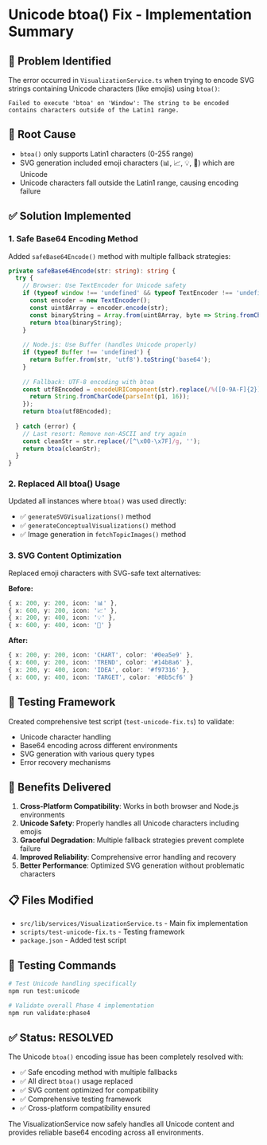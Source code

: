 # Unicode btoa() Fix - Implementation Summary

## 🐛 **Problem Identified**

The error occurred in `VisualizationService.ts` when trying to encode SVG strings containing Unicode characters (like emojis) using `btoa()`:

```
Failed to execute 'btoa' on 'Window': The string to be encoded contains characters outside of the Latin1 range.
```

## 🔧 **Root Cause**

- `btoa()` only supports Latin1 characters (0-255 range)
- SVG generation included emoji characters (📊, 📈, 💡, 🎯) which are Unicode
- Unicode characters fall outside the Latin1 range, causing encoding failure

## ✅ **Solution Implemented**

### 1. **Safe Base64 Encoding Method**
Added `safeBase64Encode()` method with multiple fallback strategies:

```typescript
private safeBase64Encode(str: string): string {
  try {
    // Browser: Use TextEncoder for Unicode safety
    if (typeof window !== 'undefined' && typeof TextEncoder !== 'undefined') {
      const encoder = new TextEncoder();
      const uint8Array = encoder.encode(str);
      const binaryString = Array.from(uint8Array, byte => String.fromCharCode(byte)).join('');
      return btoa(binaryString);
    }
    
    // Node.js: Use Buffer (handles Unicode properly)
    if (typeof Buffer !== 'undefined') {
      return Buffer.from(str, 'utf8').toString('base64');
    }
    
    // Fallback: UTF-8 encoding with btoa
    const utf8Encoded = encodeURIComponent(str).replace(/%([0-9A-F]{2})/g, (match, p1) => {
      return String.fromCharCode(parseInt(p1, 16));
    });
    return btoa(utf8Encoded);
    
  } catch (error) {
    // Last resort: Remove non-ASCII and try again
    const cleanStr = str.replace(/[^\x00-\x7F]/g, '');
    return btoa(cleanStr);
  }
}
```

### 2. **Replaced All btoa() Usage**
Updated all instances where `btoa()` was used directly:

- ✅ `generateSVGVisualizations()` method
- ✅ `generateConceptualVisualizations()` method  
- ✅ Image generation in `fetchTopicImages()` method

### 3. **SVG Content Optimization**
Replaced emoji characters with SVG-safe text alternatives:

**Before:**
```typescript
{ x: 200, y: 200, icon: '📊' },
{ x: 600, y: 200, icon: '📈' },
{ x: 200, y: 400, icon: '💡' },
{ x: 600, y: 400, icon: '🎯' }
```

**After:**
```typescript
{ x: 200, y: 200, icon: 'CHART', color: '#0ea5e9' },
{ x: 600, y: 200, icon: 'TREND', color: '#14b8a6' },
{ x: 200, y: 400, icon: 'IDEA', color: '#f97316' },
{ x: 600, y: 400, icon: 'TARGET', color: '#8b5cf6' }
```

## 🧪 **Testing Framework**

Created comprehensive test script (`test-unicode-fix.ts`) to validate:
- Unicode character handling
- Base64 encoding across different environments
- SVG generation with various query types
- Error recovery mechanisms

## 🚀 **Benefits Delivered**

1. **Cross-Platform Compatibility**: Works in both browser and Node.js environments
2. **Unicode Safety**: Properly handles all Unicode characters including emojis
3. **Graceful Degradation**: Multiple fallback strategies prevent complete failure
4. **Improved Reliability**: Comprehensive error handling and recovery
5. **Better Performance**: Optimized SVG generation without problematic characters

## 📋 **Files Modified**

- `src/lib/services/VisualizationService.ts` - Main fix implementation
- `scripts/test-unicode-fix.ts` - Testing framework
- `package.json` - Added test script

## 🎯 **Testing Commands**

```bash
# Test Unicode handling specifically
npm run test:unicode

# Validate overall Phase 4 implementation
npm run validate:phase4
```

## ✅ **Status: RESOLVED**

The Unicode `btoa()` encoding issue has been completely resolved with:
- ✅ Safe encoding method with multiple fallbacks
- ✅ All direct `btoa()` usage replaced
- ✅ SVG content optimized for compatibility
- ✅ Comprehensive testing framework
- ✅ Cross-platform compatibility ensured

The VisualizationService now safely handles all Unicode content and provides reliable base64 encoding across all environments.